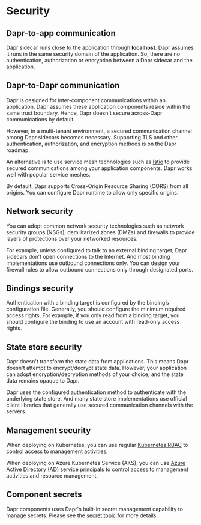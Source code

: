 # Security

## Dapr-to-app communication

Dapr sidecar runs close to the application through **localhost**. Dapr assumes it runs in the same security domain of the application. So, there are no authentication, authorization or encryption between a Dapr sidecar and the application.

## Dapr-to-Dapr communication

Dapr is designed for inter-component communications within an application. Dapr assumes these application components reside within the same trust boundary. Hence, Dapr doesn't secure across-Dapr communications by default.

However, in a multi-tenant environment, a secured communication channel among Dapr sidecars becomes necessary. Supporting TLS and other authentication, authorization, and encryption methods is on the Dapr roadmap.

An alternative is to use service mesh technologies such as [Istio]( https://istio.io/) to provide secured communications among your application components. Dapr works well with popular service meshes.

By default, Dapr supports Cross-Origin Resource Sharing (CORS) from all origins. You can configure Dapr runtime to allow only specific origins.  

## Network security

You can adopt common network security technologies such as network security groups (NSGs), demilitarized zones (DMZs) and firewalls to provide layers of protections over your networked resources.

For example, unless configured to talk to an external binding target, Dapr sidecars don’t open connections to the Internet. And most binding implementations use outbound connections only. You can design your firewall rules to allow outbound connections only through designated ports.

## Bindings security

Authentication with a binding target is configured by the binding’s configuration file. Generally, you should configure the minimum required access rights. For example, if you only read from a binding target, you should configure the binding to use an account with read-only access rights.

## State store security

Dapr doesn't transform the state data from applications. This means Dapr doesn't attempt to encrypt/decrypt state data. However, your application can adopt encryption/decryption methods of your choice, and the state data remains opaque to Dapr.

Dapr uses the configured authentication method to authenticate with the underlying state store. And many state store implementations use official client libraries that generally use secured communication channels with the servers.

## Management security

When deploying on Kubernetes, you can use regular [Kubernetes RBAC]( https://kubernetes.io/docs/reference/access-authn-authz/rbac/) to control access to management activities.

When deploying on Azure Kubernetes Service (AKS), you can use [Azure Active Directory (AD) service principals]( https://docs.microsoft.com/en-us/azure/active-directory/develop/app-objects-and-service-principals) to control access to management activities and resource management.

## Component secrets

Dapr components uses Dapr's built-in secret management capability to manage secrets. Please see the [secret topic](../components/secrets.md) for more details.
